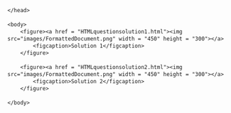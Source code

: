 <!DOCTYPE html>
<html>
    <head>
        <meta charset="utf-8">
        <title>ExtraCredit Activity 2</title>

    </head>

    <body>
        <figure><a href = "HTMLquestionsolution1.html"><img src="images/FormattedDocument.png" width = "450" height = "300"></a>
            <figcaption>Solution 1</figcaption>
        </figure>
        
        <figure><a href = "HTMLquestionsolution2.html"><img src="images/FormattedDocument.png" width = "450" height = "300"></a>
            <figcaption>Solution 2</figcaption>
        </figure>

    </body>
</html>
